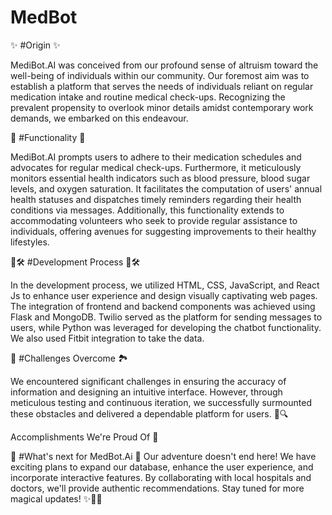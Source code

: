# MedBot
✨ #Origin ✨

MediBot.AI was conceived from our profound sense of altruism toward the well-being of individuals within our community. Our foremost aim was to establish a platform that serves the needs of individuals reliant on regular medication intake and routine medical check-ups. Recognizing the prevalent propensity to overlook minor details amidst contemporary work demands, we embarked on this endeavour.

🤖 #Functionality 🌟

MediBot.AI prompts users to adhere to their medication schedules and advocates for regular medical check-ups. Furthermore, it meticulously monitors essential health indicators such as blood pressure, blood sugar levels, and oxygen saturation. It facilitates the computation of users' annual health statuses and dispatches timely reminders regarding their health conditions via messages. Additionally, this functionality extends to accommodating volunteers who seek to provide regular assistance to individuals, offering avenues for suggesting improvements to their healthy lifestyles.

🔧🛠️ #Development Process 🔧🛠️

In the development process, we utilized HTML, CSS, JavaScript, and React Js to enhance user experience and design visually captivating web pages. The integration of frontend and backend components was achieved using Flask and MongoDB. Twilio served as the platform for sending messages to users, while Python was leveraged for developing the chatbot functionality. We also used Fitbit integration to take the data.

🧗 #Challenges Overcome 🏞️

We encountered significant challenges in ensuring the accuracy of information and designing an intuitive interface. However, through meticulous testing and continuous iteration, we successfully surmounted these obstacles and delivered a dependable platform for users. 💪🔍

Accomplishments We're Proud Of 🎉

🚀 #What's next for MedBot.Ai 🌈
Our adventure doesn't end here! We have exciting plans to expand our database, enhance the user experience, and incorporate interactive features. By collaborating with local hospitals and doctors, we'll provide authentic recommendations. Stay tuned for more magical updates! ✨🌟🌈

